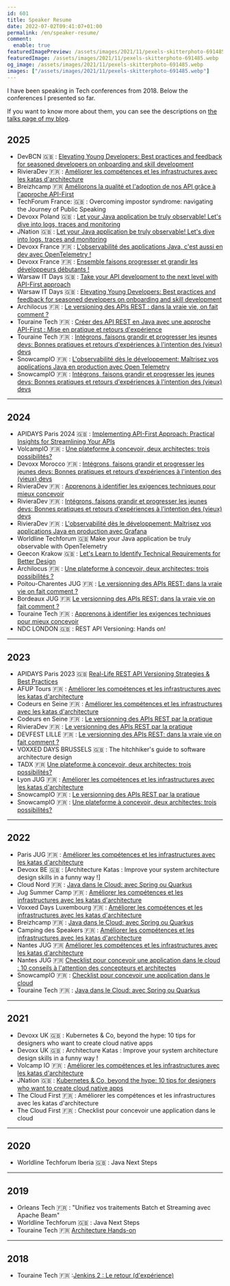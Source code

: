 ```yaml
---
id: 601
title: Speaker Resume
date: 2022-07-02T09:41:07+01:00
permalink: /en/speaker-resume/
comment:
  enable: true
featuredImagePreview: /assets/images/2021/11/pexels-skitterphoto-691485.webp
featuredImage: /assets/images/2021/11/pexels-skitterphoto-691485.webp
og_image: /assets/images/2021/11/pexels-skitterphoto-691485.webp 
images: ["/assets/images/2021/11/pexels-skitterphoto-691485.webp"]
---
```


I have been speaking in Tech conferences from 2018. 
Below the conferences I presented so far.

If you want to know more about them, you can see the descriptions on [the talks page of my blog](/talks).

## 2025

- DevBCN :gb: : [Elevating Young Developers: Best practices and feedback for seasoned developers on onboarding and skill development](https://www.devbcn.com/schedule#sz-tab-45848)
- RivieraDev :fr: : [Améliorer les compétences et les infrastructures avec les katas d'architecture](https://rivieradev.fr/session/617)
- Breizhcamp :fr: [Améliorons la qualité et l'adoption de nos API grâce à l'approche API-First](https://www.breizhcamp.org/conference/programme/) 
- TechForum France: :gb: : Overcoming impostor syndrome: navigating the Journey of Public Speaking 
- Devoxx Poland :gb: : [Let your Java application be truly observable! Let's dive into logs, traces and monitoring ](https://devoxx.pl/speaker-details/?id=2115)
- JNation :gb: : [Let your Java application be truly observable! Let's dive into logs, traces and monitoring ](https://jnation.pt/speakers/)
- Devoxx France :fr: : [L'observabilité des applications Java, c'est aussi en dev avec OpenTelemetry !](https://www.devoxx.fr/agenda-2025/talk/l-observabilite-des-applications-java-c-est-aussi-en-dev-avec-opentelemetry/)
- Devoxx France :fr: : [Ensemble faisons progresser et grandir les développeurs débutants !](https://www.devoxx.fr/agenda-2025/talk/ensemble-faisons-progresser-et-grandir-les-developpeurs-debutants/)
- Warsaw IT Days :gb: : [Take your API development to the next level with API-First approach](https://warszawskiedniinformatyki.pl/)
- Warsaw IT Days :gb: : [Elevating Young Developers: Best practices and feedback for seasoned developers on onboarding and skill development](https://warszawskiedniinformatyki.pl/)
- Archilocus :fr: : [Le versioning des APIs REST : dans la vraie vie, on fait comment ?](https://www.archilocus.tech/2025/03)
- Touraine Tech :fr: : [Créer des API REST en Java avec une approche API-First : Mise en pratique et retours d'expérience](https://touraine.tech/talk/cm24uc0y200f9h2uwddb3cnmx)
- Touraine Tech :fr: : [Intégrons, faisons grandir et progresser les jeunes devs: Bonnes pratiques et retours d'expériences à l'intention des (vieux) devs](https://touraine.tech/talk/clzyec355316b13hp6t3idc94)
- SnowcampIO :fr: : [L'observabilité dès le développement: Maîtrisez vos applications Java en production avec Open Telemetry](https://app.voxxr.in/events/snowcamp25/talks/cm193prwy00np1bi27wnrix4g/details)
- SnowcampIO :fr: : [Intégrons, faisons grandir et progresser les jeunes devs: Bonnes pratiques et retours d'expériences à l'intention des (vieux) devs](https://app.voxxr.in/events/snowcamp25/talks/cm10vtk2w03utodc9o9thx2j1/details)

___

## 2024

- APIDAYS Paris 2024 :gb: : [Implementing API-First Approach: Practical Insights for Streamlining Your APIs](https://www.apidays.global/paris/)
- VolcampIO :fr: : [Une plateforme à concevoir, deux architectes: trois possibilités?](https://www.volcamp.io/talks/24d2t3s1)
- Devoxx Morocco :fr: : [Intégrons, faisons grandir et progresser les jeunes devs: Bonnes pratiques et retours d'expériences à l'intention des (vieux) devs](https://devoxx.ma/speaker/alexandre-touret/)
- RivieraDev :fr: : [Apprenons à identifier les exigences techniques pour mieux concevoir](https://2024.rivieradev.fr/session/219)
- RivieraDev :fr: : [Intégrons, faisons grandir et progresser les jeunes devs: Bonnes pratiques et retours d'expériences à l'intention des (vieux) devs](https://2024.rivieradev.fr/session/258)
- RivieraDev :fr: : [L'observabilité dès le développement: Maîtrisez vos applications Java en production avec Grafana](https://2024.rivieradev.fr/session/205)
- Worldline Techforum :gb: Make your Java application be truly observable with OpenTelemetry
- Geecon Krakow :gb: : [Let's Learn to Identify Technical Requirements for Better Design](https://2024.geecon.org/schedule-day2/)
- Archilocus :fr: : [Une plateforme à concevoir, deux architectes: trois possibilités ?](https://www.archilocus.tech/2024/03)
- Poitou-Charentes JUG :fr: : [Le versionning des APIs REST: dans la vraie vie on fait comment ?](https://www.poitoucharentesjug.org/rencontres/versionning-api-rest)
- Bordeaux JUG :fr: [Le versionning des APIs REST: dans la vraie vie on fait comment ?](http://www.bordeauxjug.org/meetings)
- Touraine Tech :fr: : [Apprenons à identifier les exigences techniques pour mieux concevoir](https://2024.touraine.tech/talk/Ecsm2SrwTZWdYHlAFR4b)
- NDC LONDON :gb: : REST API Versioning: Hands on!

___

## 2023

- APIDAYS Paris 2023 :gb: [Real-Life REST API Versioning Strategies & Best Practices](https://www.apidays.global/paris2023/)
- AFUP Tours :fr: : [Améliorer les compétences et les infrastructures avec les katas d'architecture](https://tours.afup.org/2023/12/21/retrospective-2023/)
- Codeurs en Seine :fr: : [Améliorer les compétences et les infrastructures avec les katas d'architecture](https://archives-codeurs-en-seine.netlify.app/archive-2023/2023/programme/ameliorer-les-competences-et-les-infrastructures-avec-les-katas-darchitecture)
- Codeurs en Seine :fr: : [Le versionning des APIs REST par la pratique](https://archives-codeurs-en-seine.netlify.app/archive-2023/2023/programme/atelier-le-versionning-des-apis-rest-par-la-pratique)
- RivieraDev :fr: : [Le versionning des APIs REST par la pratique](https://2023.rivieradev.fr/session/1134)
- DEVFEST LILLE :fr: : [Le versionning des APIs REST: dans la vraie vie on fait comment ?](https://devfest-lille-2023.web.app/speaker-page-bzA5gGJEX8O2NAvaYvM7apE3NUe2/)
- VOXXED DAYS BRUSSELS :gb: : The hitchhiker's guide to software architecture design
- TADX :fr: [Une plateforme à concevoir, deux architectes: trois possibilités?](https://www.tadx.fr/2023-03-21-36-eme-event)
- Lyon JUG :fr: : [Améliorer les compétences et les infrastructures avec les katas d'architecture](https://lyonjug.org/2023/02/21/architecture-katas-and-microservices.html)
- SnowcampIO :fr: : [Le versionning des APIs REST par la pratique](https://snowcamp2023.sched.com/event/1EOvm/le-versionning-des-apis-rest-par-la-pratique)
- SnowcampIO :fr: : [Une plateforme à concevoir, deux architectes: trois possibilités?](https://snowcamp2023.sched.com/event/1EOw4/une-plateforme-a-concevoir-deux-architectes-trois-possibilites)

___

## 2022

- Paris JUG :fr: : [Améliorer les compétences et les infrastructures avec les katas d'architecture](https://parisjug.org/xwiki/wiki/oldversion/view/Meeting/20221108)
- Devoxx BE  :gb: : [Architecture Katas : Improve your system architecture design skills in a funny way !]
- Cloud Nord :fr: :  [Java dans le Cloud: avec Spring ou Quarkus](https://cloudnord.fr/page20993016.html#rec468946901)
- Jug Summer Camp :fr: : [Améliorer les compétences et les infrastructures avec les katas d'architecture](https://www.jugsummercamp.org/edition/13/presentations/M4PStUHdf6GaOqfOlwOt)
- Voxxed Days Luxembourg :fr: : [Améliorer les compétences et les infrastructures avec les katas d'architecture](https://cfp-voxxed-lux.yajug.org/2022/talk/CRJ-3791/Ameliorer_les_competences_et_les_infrastructures_avec_les_katas_d'architecture.html)
- Breizhcamp :fr: :  [Java dans le Cloud: avec Spring ou Quarkus](https://2022.breizhcamp.org/conference/programme/)
- Camping des Speakers :fr: : [Améliorer les compétences et les infrastructures avec les katas d'architecture](https://2022.camping-speakers.fr/sessions/ameliorer_les_competences_et_les_infrastructures_avec_les_katas_darchitecture/)
- Nantes JUG :fr: [Améliorer les compétences et les infrastructures avec les katas d'architecture](https://nantesjug.org/#/events/2022_03_29)
- Nantes JUG :fr: [Checklist pour concevoir une application dans le cloud : 10 conseils à l'attention des concepteurs et architectes](https://nantesjug.org/#/events/2022_03_29)
- SnowcampIO  :fr: :  [Checklist pour concevoir une application dans le cloud](https://snowcamp2022.sched.com/event/qHP8/checklist-pour-concevoir-une-application-dans-le-cloud-10-conseils-a-lattention-des-concepteurs-et-architectes)
- Touraine Tech :fr: : [Java dans le Cloud: avec Spring ou Quarkus](https://2022.touraine.tech/talk/viqWI7wZa2jpPUo1Vy8y)

___

## 2021

- Devoxx UK :gb: : Kubernetes & Co, beyond the hype: 10 tips for designers who want to create cloud native apps
- Devoxx UK :gb: : Architecture Katas : Improve your system architecture design skills in a funny way !
- Volcamp IO :fr: : [Améliorer les compétences et les infrastructures avec les katas d'architecture](https://2021.volcamp.io/talks/21d2t1s5)
- JNation :gb: : [Kubernetes & Co, beyond the hype: 10 tips for designers who want to create cloud native apps](https://2021.jnation.pt/schedule/)
- The Cloud First :fr: : Améliorer les compétences et les infrastructures avec les katas d'architecture
- The Cloud First :fr: : Checklist pour concevoir une application dans le cloud

___

## 2020

- Worldline Techforum Iberia :gb: : Java Next Steps

___

## 2019

- Orleans Tech :fr: : "Unifiez vos traitements Batch et Streaming avec Apache Beam"
- Worldline Techforum :uk: : Java Next Steps
- Touraine Tech :fr:  [Architecture Hands-on](https://2019.touraine.tech/talk/S9ZLyJUENzGxFWPwUEfz)

___

## 2018

- Touraine Tech :fr: :[Jenkins 2 : Le retour (d'expérience)](https://2018.touraine.tech/agenda.html#2506)


